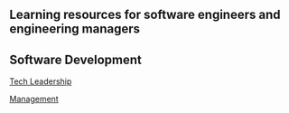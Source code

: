 ## Learning resources for software engineers and engineering managers

## Software Development

[Tech Leadership](./tech-leadership)

[Management](./management)


